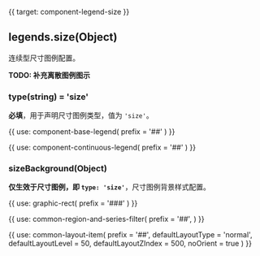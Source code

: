 {{ target: component-legend-size }}

## legends.size(Object)

连续型尺寸图例配置。

**TODO: 补充离散图例图示**

### type(string) = 'size'

**必填**，用于声明尺寸图例类型，值为 `'size'`。

{{ use: component-base-legend(
  prefix = '##'
) }}

{{
  use: component-continuous-legend(
    prefix = '##'
  )
}}

### sizeBackground(Object)

**仅生效于尺寸图例，即 `type: 'size'`**，尺寸图例背景样式配置。

{{
  use: graphic-rect(
    prefix = '###'
  )
}}

{{ use: common-region-and-series-filter(
  prefix = '##',
) }}

{{ use: common-layout-item(
  prefix = '##',
  defaultLayoutType = 'normal',
  defaultLayoutLevel = 50,
  defaultLayoutZIndex = 500,
  noOrient = true
) }}
